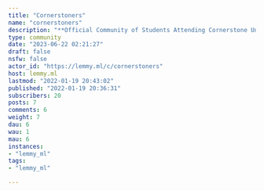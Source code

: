 ```yaml
---
title: "Cornerstoners" 
name: "cornerstoners"
description: "**Official Community of Students Attending Cornerstone University**Talk about the greatest years of your life or problems you're facing while attending or graduating CornerstonePosts made here will not be filtered or deleted unless it doesn't follow Lemmy's TOS, Community completely ran by graduates. "
type: community
date: "2023-06-22 02:21:27"
draft: false
nsfw: false
actor_id: "https://lemmy.ml/c/cornerstoners"
host: lemmy.ml
lastmod: "2022-01-19 20:43:02"
published: "2022-01-19 20:36:31"
subscribers: 20
posts: 7
comments: 6
weight: 7
dau: 6
wau: 1
mau: 6
instances:
- "lemmy_ml"
tags: 
- "lemmy_ml"

---
```

